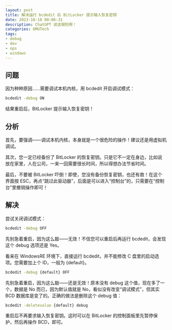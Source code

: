 ```yaml
---
layout: post
title: 解决运行 bcdedit 后 BitLocker 提示输入恢复密钥
date: 2023-10-18 00:06:31
description: ChatGPT 说这很险啊！
categories: UMUTech
tags:
- debug
- dev
- ops
- windows
---
```

## 问题

因为种种原因……需要调试本机内核，用 bcdedit 开启调试模式：

```sh
bcdedit -debug ON
```

结果重启后，BitLocker 提示输入恢复密钥！

## 分析

首先，要强调——调试本机内核，本身就是一个很危险的操作！建议还是用虚拟机调试。

其次，您一定已经备份了 BitLocker 的恢复密钥。只是它不一定在身边，比如说放在家里，人在公司，一来一回需要很长时间，所以得想办法节省时间。

最后，不要被 BitLocker 吓倒！即使，您没有备份恢复密钥，也还有救！在这个界面按 ESC，再点“跳过此驱动器”，后面是可以进入“控制台”的，只需要在“控制台”里撤销操作即可！

## 解决

尝试关闭调试模式：

```sh
bcdedit -debug OFF
```

先别急着重启，因为这么敲——无效！不信您可以重启后再运行 bcdedit，会发现这个 debug 选项还是 Yes。

看来在 WindowsRE 环境下，直接运行 bcdedit，并不能修改 C 盘里的启动选项。您需要加上个 ID，一般为 {default}。

```sh
bcdedit -debug {default} OFF
```

先别急着重启，因为这么敲——还是无效！原本没有 debug 这个值，现在多了一个，数据是 No 而已，因为默认值就是 No，看似没有改变“调试模式”，但其实 BCD 数据库是变了的。正确的做法是删除这个 debug 值：

```sh
bcdedit -deletevalue {default} debug
```

重启后不再要求输入恢复密钥。这时可以在 BitLocker 的控制面板里先暂停保护，然后再操作 BCD，即可。
